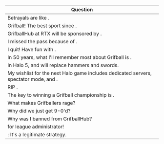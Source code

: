 Question |
--- |
Betrayals are like <BLANK>. |
Grifball! The best sport since <BLANK>. |
GrifballHub at RTX will be sponsored by <BLANK>. |
I missed the pass because of <BLANK>. |
I quit! Have fun with <BLANK>. |
In 50 years, what I'll remember most about Grifball is <BLANK>. |
In Halo 5, <BLANK> and <BLANK> will replace hammers and swords. |
My wishlist for the next Halo game includes dedicated servers, spectator mode, and <BLANK>. |
RIP <BLANK>. |
The key to winning a Grifball championship is <BLANK>. |
What makes Grifballers rage? |
Why did we just get 9-0'd? |
Why was I banned from GrifballHub? |
<BLANK> for league administrator! |
<BLANK>: It's a legitimate strategy. |
